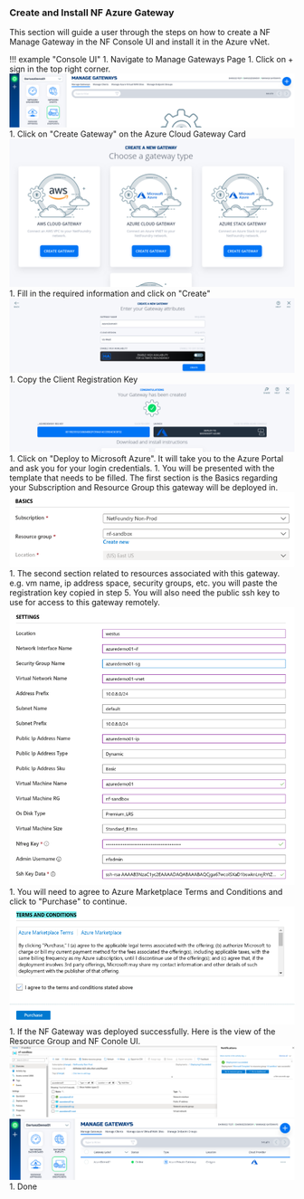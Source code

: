 ### Create and Install NF Azure Gateway
This section will guide a user through the steps on how to create a NF Manage Gateway in the NF Console UI and install it in the Azure vNet.

!!! example "Console UI"
    1. Navigate to Manage Gateways Page
    1. Click on + sign in the top right corner.
    ![Image](../images/CreateManagedGatewayAzure01.png)
    1. Click on "Create Gateway" on the Azure Cloud Gateway Card
    ![Image](../images/CreateManagedGatewayAzure02.png)
    1. Fill in the required information and click on "Create"
    ![Image](../images/CreateManagedGatewayAzure03.png)
    1. Copy the Client Registration Key
    ![Image](../images/CreateManagedGatewayAzure04.png)
    1. Click on "Deploy to Microsoft Azure". It will take you to the Azure Portal and ask you for your login credentials.
    1. You will be presented with the template that needs to be filled. The first section is the Basics regarding your Subscription and Resource Group this gateway will be deployed in.
    ![Image](../images/CreateManagedGatewayAzure05.png)
    1. The second section related to resources associated with this gateway. e.g. vm name, ip address space, security groups, etc. you will paste the registration key copied in step 5. You will also need the public ssh key to use for access to this gateway remotely.
    ![Image](../images/CreateManagedGatewayAzure06.png)
    1. You will need to agree to Azure Marketplace Terms and Conditions and click to "Purchase" to continue.
    ![Image](../images/CreateManagedGatewayAzure07.png)
    1. If the NF Gateway was deployed successfully. Here is the view of the Resource Group and NF Conole UI.
    ![Image](../images/CreateManagedGatewayAzure08.png)
    ![Image](../images/CreateManagedGatewayAzure09.png)
    1. Done 